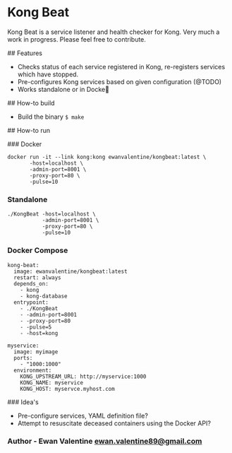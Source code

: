 # Kong Beat

Kong Beat is a service listener and health checker for Kong. Very much a work in progress. Please feel free to contribute.

## Features
- Checks status of each service registered in Kong, re-registers services which have stopped.
- Pre-configures Kong services based on given configuration (@TODO)
- Works standalone or in Docke

## How-to build
- Build the binary `$ make`

## How-to run 

### Docker
```
docker run -it --link kong:kong ewanvalentine/kongbeat:latest \ 
       -host=localhost \
       -admin-port=8001 \
       -proxy-port=80 \
       -pulse=10 
```

### Standalone 
```
./KongBeat -host=localhost \
           -admin-port=8001 \
           -proxy-port=80 \
           -pulse=10 
```

### Docker Compose
```
kong-beat: 
  image: ewanvalentine/kongbeat:latest
  restart: always
  depends_on:
    - kong
    - kong-database
  entrypoint:
    - ./KongBeat
    - -admin-port=8001
    - -proxy-port=80
    - -pulse=5
    - -host=kong

myservice:
  image: myimage
  ports: 
    - "1000:1000"
  environment:
    KONG_UPSTREAM_URL: http://myservice:1000
    KONG_NAME: myservice 
    KONG_HOST: myservce.myhost.com
```

### Idea's 
- Pre-configure services, YAML definition file? 
- Attempt to resuscitate deceased containers using the Docker API?

### Author - Ewan Valentine ewan.valentine89@gmail.com
